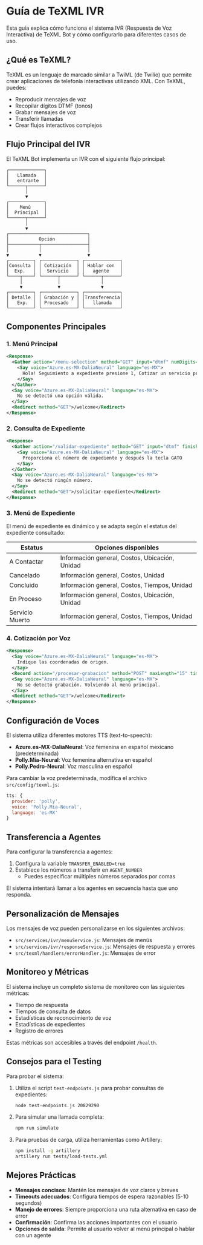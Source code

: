 # Guía de TeXML IVR

Esta guía explica cómo funciona el sistema IVR (Respuesta de Voz Interactiva) de TeXML Bot y cómo configurarlo para diferentes casos de uso.

## ¿Qué es TeXML?

TeXML es un lenguaje de marcado similar a TwiML (de Twilio) que permite crear aplicaciones de telefonía interactivas utilizando XML. Con TeXML, puedes:

- Reproducir mensajes de voz
- Recopilar dígitos DTMF (tonos)
- Grabar mensajes de voz
- Transferir llamadas
- Crear flujos interactivos complejos

## Flujo Principal del IVR

El TeXML Bot implementa un IVR con el siguiente flujo principal:

```
┌─────────────┐
│   Llamada   │
│   entrante  │
└──────┬──────┘
       │
       ▼
┌─────────────┐
│    Menú     │
│  Principal  │
└──────┬──────┘
       │
       ▼
┌─────────────────────────────┐
│           Opción            │
├───────────┬─────────────────┤
│           │                 │
▼           ▼                 ▼
┌─────────┐ ┌─────────────┐ ┌─────────────┐
│Consulta │ │ Cotización  │ │ Hablar con  │
│  Exp.   │ │  Servicio   │ │   agente    │
└────┬────┘ └──────┬──────┘ └──────┬──────┘
     │             │               │
     ▼             ▼               ▼
┌─────────┐ ┌─────────────┐ ┌─────────────┐
│ Detalle │ │ Grabación y │ │Transferencia│
│   Exp.  │ │ Procesado   │ │   llamada   │
└─────────┘ └─────────────┘ └─────────────┘
```

## Componentes Principales

### 1. Menú Principal

```xml
<Response>
  <Gather action="/menu-selection" method="GET" input="dtmf" numDigits="1" timeout="10">
    <Say voice="Azure.es-MX-DaliaNeural" language="es-MX">
      Hola! Seguimiento a expediente presione 1, Cotizar un servicio presione 2.
    </Say>
  </Gather>
  <Say voice="Azure.es-MX-DaliaNeural" language="es-MX">
    No se detectó una opción válida.
  </Say>
  <Redirect method="GET">/welcome</Redirect>
</Response>
```

### 2. Consulta de Expediente

```xml
<Response>
  <Gather action="/validar-expediente" method="GET" input="dtmf" finishOnKey="#" timeout="10">
    <Say voice="Azure.es-MX-DaliaNeural" language="es-MX">
      Proporciona el número de expediente y después la tecla GATO
    </Say>
  </Gather>
  <Say voice="Azure.es-MX-DaliaNeural" language="es-MX">
    No se detectó ningún número.
  </Say>
  <Redirect method="GET">/solicitar-expediente</Redirect>
</Response>
```

### 3. Menú de Expediente

El menú de expediente es dinámico y se adapta según el estatus del expediente consultado:

| Estatus | Opciones disponibles |
|---------|----------------------|
| A Contactar | Información general, Costos, Ubicación, Unidad |
| Cancelado | Información general, Costos, Unidad |
| Concluido | Información general, Costos, Tiempos, Unidad |
| En Proceso | Información general, Costos, Ubicación, Unidad |
| Servicio Muerto | Información general, Costos, Tiempos, Unidad |

### 4. Cotización por Voz

```xml
<Response>
  <Say voice="Azure.es-MX-DaliaNeural" language="es-MX">
    Indique las coordenadas de origen.
  </Say>
  <Record action="/procesar-grabacion" method="POST" maxLength="15" timeout="5" playBeep="true" recordingStatusCallback="/recording-status"></Record>
  <Say voice="Azure.es-MX-DaliaNeural" language="es-MX">
    No se detectó grabación. Volviendo al menú principal.
  </Say>
  <Redirect method="GET">/welcome</Redirect>
</Response>
```

## Configuración de Voces

El sistema utiliza diferentes motores TTS (text-to-speech):

- **Azure.es-MX-DaliaNeural**: Voz femenina en español mexicano (predeterminada)
- **Polly.Mia-Neural**: Voz femenina alternativa en español
- **Polly.Pedro-Neural**: Voz masculina en español

Para cambiar la voz predeterminada, modifica el archivo `src/config/texml.js`:

```javascript
tts: {
  provider: 'polly',
  voice: 'Polly.Mia-Neural',
  language: 'es-MX'
}
```

## Transferencia a Agentes

Para configurar la transferencia a agentes:

1. Configura la variable `TRANSFER_ENABLED=true`
2. Establece los números a transferir en `AGENT_NUMBER`
   - Puedes especificar múltiples números separados por comas

El sistema intentará llamar a los agentes en secuencia hasta que uno responda.

## Personalización de Mensajes

Los mensajes de voz pueden personalizarse en los siguientes archivos:

- `src/services/ivr/menuService.js`: Mensajes de menús
- `src/services/ivr/responseService.js`: Mensajes de respuesta y errores
- `src/texml/handlers/errorHandler.js`: Mensajes de error

## Monitoreo y Métricas

El sistema incluye un completo sistema de monitoreo con las siguientes métricas:

- Tiempo de respuesta
- Tiempos de consulta de datos
- Estadísticas de reconocimiento de voz
- Estadísticas de expedientes
- Registro de errores

Estas métricas son accesibles a través del endpoint `/health`.

## Consejos para el Testing

Para probar el sistema:

1. Utiliza el script `test-endpoints.js` para probar consultas de expedientes:
   ```bash
   node test-endpoints.js 20829290
   ```

2. Para simular una llamada completa:
   ```bash
   npm run simulate
   ```

3. Para pruebas de carga, utiliza herramientas como Artillery:
   ```bash
   npm install -g artillery
   artillery run tests/load-tests.yml
   ```

## Mejores Prácticas

- **Mensajes concisos**: Mantén los mensajes de voz claros y breves
- **Timeouts adecuados**: Configura tiempos de espera razonables (5-10 segundos)
- **Manejo de errores**: Siempre proporciona una ruta alternativa en caso de error
- **Confirmación**: Confirma las acciones importantes con el usuario
- **Opciones de salida**: Permite al usuario volver al menú principal o hablar con un agente
